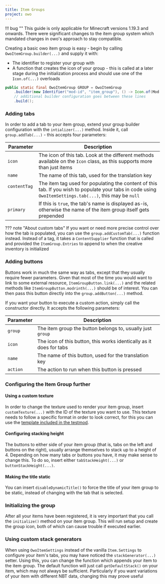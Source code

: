 ```yaml
---
title: Item Groups
project: owo
---
```


!!! bug ""
    This guide is only applicable for Minecraft versions 1.19.3 and onwards. There were significant changes to the item group system which mandated changes in owo's approach to stay compatible.

Creating a basic owo item group is easy - begin by calling `OwoItemGroup.builder(...)` and supply it with:

 - The identifier to register your group with
 - A function that creates the icon of your group - this is called at a later stage during the initialization process and should use one of the `Icon.of(...)` overloads

```java
public static final OwoItemGroup GROUP = OwoItemGroup
    .builder(new Identifier("mod-id", "item_group"), () -> Icon.of(Mod.ITEM))
    // additional builder configuration goes between these lines
    .build();
```

### Adding tabs
In order to add a tab to your item group, extend your group builder configuration with the `intializer(...)` method. Inside it, call `group.addTab(...)` - this accepts four parameters:

| Parameter | Description |
| --- | --- |
| `icon` | The icon of this tab. Look at the different methods available on the `Icon` class, as this supports more than just items |
| `name` | The name of this tab, used for the translation key |
| `contentTag` ⠀| The item tag used for populating the content of this tab. If you wish to populate your tabs in code using `OwoItemSettings.tab(...)`, this may be `null` |
| `primary` | If this is `true`, the tab's name is displayed as-is, otherwise the name of the item group itself gets prepended |

??? note "About custom tabs"
    If you want or need more precise control over how the tab is populated, you can use the `group.addCustomTab(...)` function instead. Instead of a tag, it takes a `ContentSupplier` function that is called and provided the `ItemGroup.Entries` to append to when the creative inventory is initialized

### Adding buttons
Buttons work in much the same way as tabs, except that they usually require fewer parameters. Given that most of the time you would want to link to some external resource, `ItemGroupButton.link(...)` and the related methods like `ItemGroupButton.modrinth(...)` should be of interest. You can then pass this button directly into the `group.addButton(...)` method.

If you want your button to execute a custom action, simply call the constructor directly. It accepts the following parameters:

| Parameter | Description |
| --- | --- |
| `group` | The item group the button belongs to, usually just `group` |
| `icon` | The icon of this button, this works identically as it does for tabs |
| `name` | The name of this button, used for the translation key |
| `action` | The action to run when this button is pressed |

### Configuring the Item Group further

#### Using a custom texture
In order to change the texture used to render your item group, insert `customTexture(...)` with the ID of the texture you want to use. This texture needs to follow a specific format in order to look correct, for this you can use the [template included in the testmod](https://github.com/wisp-forest/owo-lib/blob/1.19.3/src/testmod/resources/assets/uwu/textures/gui/group.png).

#### Configuring stacking height
The buttons to either side of your item group (that is, tabs on the left and buttons on the right), usually arrange themselves to stack up to a height of 4. Depending on how many tabs or buttons you have, it may make sense to change this. To do so, insert either `tabStackHeight(...)` or `buttonStackHeight(...)`.

#### Making the title static
You can insert `disableDynamicTitle()` to force the title of your item group to be static, instead of changing with the tab that is selected.

### Initializing the group
After all your items have been registered, it is very important that you call the `initialize()` method on your item group. This will run setup and create the group icon, both of which can cause trouble if executed earlier.

### Using custom stack generators
When using `OwoItemSettings` instead of the vanilla `Item.Settings` to configure your item's tabs, you may have noticed the `stackGenerator(...)` setter. Using this, you can change the function which appends your item to the item group. The default function will just call `getDefaultStack()` on your item, which may not always be sufficient. Particularly if you want variations of your item with different NBT data, changing this may prove useful
